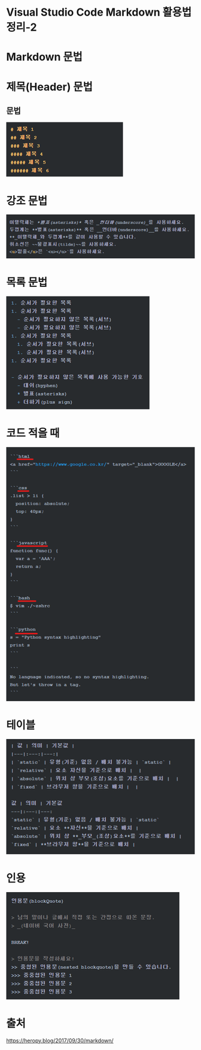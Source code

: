 <H1>Visual Studio Code Markdown 활용법 정리-2</H1>
<H1>Markdown 문법</H1>

# 제목(Header) 문법

## 문법

![](./images/2021-12-24-11-14-28.png)

# 강조 문법

![](./images/2021-12-24-11-18-16.png)

# 목록 문법

![](./images/2021-12-24-11-18-42.png)


# 코드 적을 때

![](./images/2021-12-24-11-20-08.png)

# 테이블

![](./images/2021-12-24-11-20-31.png)

# 인용

![](./images/2021-12-24-11-20-47.png)


# 출처

https://heropy.blog/2017/09/30/markdown/